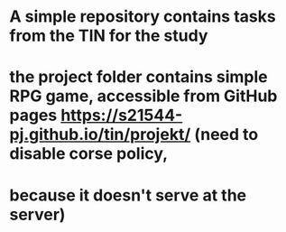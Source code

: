 # A simple repository contains tasks from the TIN for the study
# the project folder contains simple RPG game, accessible from GitHub pages https://s21544-pj.github.io/tin/projekt/ (need to disable corse policy,
# because it doesn't serve at the server)

